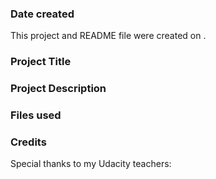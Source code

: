 ### Date created
This project and README file were created on  .

### Project Title


### Project Description


### Files used


### Credits
Special thanks to my Udacity teachers:  
